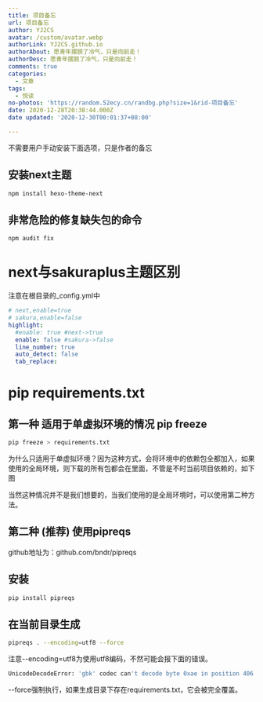 ```yaml
---
title: 项目备忘
url: 项目备忘
author: YJ2CS
avatar: /custom/avatar.webp
authorLink: YJ2CS.github.io
authorAbout: 愿青年摆脱了冷气，只是向前走！
authorDesc: 愿青年摆脱了冷气，只是向前走！
comments: true
categories:
  - 文章
tags:
  - 悦读
no-photos: 'https://random.52ecy.cn/randbg.php?size=1&rid-项目备忘'
date: 2020-12-28T20:38:44.000Z
date updated: '2020-12-30T00:01:37+08:00'

---
```


不需要用户手动安装下面选项，只是作者的备忘

## 安装next主题

```bash
npm install hexo-theme-next
```

## 非常危险的修复缺失包的命令

```bash
npm audit fix
```

# next与sakuraplus主题区别

注意在根目录的_config.yml中

```yaml
# next,enable=true
# sakura,enable=false
highlight:
  #enable: true #next->true
  enable: false #sakura->false
  line_number: true
  auto_detect: false
  tab_replace:
```

# pip requirements.txt

## 第一种 适用于单虚拟环境的情况 pip freeze

```bash
pip freeze > requirements.txt
```

为什么只适用于单虚拟环境？因为这种方式，会将环境中的依赖包全都加入，如果使用的全局环境，则下载的所有包都会在里面，不管是不时当前项目依赖的，如下图

当然这种情况并不是我们想要的，当我们使用的是全局环境时，可以使用第二种方法。

## 第二种 (推荐) 使用pipreqs

github地址为：github.com/bndr/pipreqs

## 安装

```bash
pip install pipreqs
```

## 在当前目录生成

```bash
pipreqs . --encoding=utf8 --force
```

注意--encoding=utf8为使用utf8编码，不然可能会报下面的错误。

```bash
UnicodeDecodeError: 'gbk' codec can't decode byte 0xae in position 406: illegal multibyte sequence
```

--force强制执行，如果生成目录下存在requirements.txt，它会被完全覆盖。

